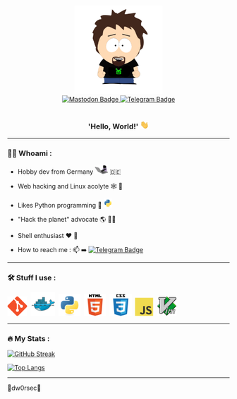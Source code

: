 <div id="header" align="center">
  <img src="https://github.com/dw0rsec/dw0rsec/blob/main/pictures/dw0rsec.png" width="200"/>
  <div id="badges">
    <a href="https://infosec.exchange/@dw0rsec">
      <img src="https://img.shields.io/badge/Mastodon-5c4de3?logo=mastodon&logoColor=white&style=for-the-badge" alt="Mastodon Badge">
    </a>
    <a href="https://t.me/dw0rsec">
      <img src="https://img.shields.io/badge/Telegram-1c93e3?logo=telegram&logoColor=white&style=for-the-badge" alt="Telegram Badge">
    </a>
<!--<a href="https://discord.com/users/1200902679006818326">
      <img src="https://img.shields.io/badge/Discord-404eed?logo=discord&logoColor=white&style=for-the-badge" alt="Discord Badge">
    </a>-->
  </div>
  <img src="https://komarev.com/ghpvc/?username=dw0rsec&style=flat-square&color=blue" alt=""/>
  <h3>
    'Hello, World!'
    <img src="https://github.com/dw0rsec/dw0rsec/blob/main/pictures/wave.gif" width="20px"/>
  </h3>
</div>

---

### :man_technologist: Whoami :

- Hobby dev from Germany <img src="https://github.com/dw0rsec/dw0rsec/blob/main/pictures/cat.gif" width="30"> :de:

- Web hacking and Linux acolyte 🕸️ :penguin:

- Likes Python programming  :seedling: <img src="https://github.com/dw0rsec/dw0rsec/blob/main/pictures/python.svg" width="20">

- "Hack the planet" advocate 🌎 🏴‍☠️

- Shell enthusiast :heart: :shell:

- How to reach me : :mailbox: ➡️ [![Telegram Badge](https://img.shields.io/badge/-dw0rsec-1c93e3?style=flat&logo=Telegram&logoColor=white)](https://t.me/dw0rsec)

---

### :hammer_and_wrench: Stuff I use : 

<div>
  <a href="https://git-scm.com/"><img src="https://github.com/dw0rsec/dw0rsec/blob/main/pictures/git.svg" title="Git" alt="Git" width="45" height="45"/></a>&nbsp;
  <a href="https://www.docker.com/"><img src="https://github.com/dw0rsec/dw0rsec/blob/main/pictures/docker.svg" title="Docker" alt="Docker" width="55" height="55"/></a>&nbsp;
  <a href="https://www.python.org/"><img src="https://github.com/dw0rsec/dw0rsec/blob/main/pictures/python.svg" title="Python" alt="Python" width="50" height="50"/></a>&nbsp;
  <a href="https://developer.mozilla.org/en-US/docs/Web/HTML"><img src="https://github.com/dw0rsec/dw0rsec/blob/main/pictures/html5.svg" title="html5" alt="html5" width="50" height="50"/></a>&nbsp;
  <a href="https://developer.mozilla.org/en-US/docs/Web/CSS"><img src="https://github.com/dw0rsec/dw0rsec/blob/main/pictures/css3.svg" title="css3" alt="css3" width="50" height="50"/></a>&nbsp;
  <a href="https://developer.mozilla.org/en-US/docs/Web/JavaScript"><img src="https://github.com/dw0rsec/dw0rsec/blob/main/pictures/javascript.svg" title="Javascript" alt="Javascript" width="42" height="42"/></a>&nbsp;
  <a href="https://www.vim.org/"><img src="https://github.com/dw0rsec/dw0rsec/blob/main/pictures/vim.svg" title="Vim" alt="Vim" width="45" height="45"/></a>&nbsp;
</div>

---

### :fire: My Stats :

[![GitHub Streak](https://streak-stats.demolab.com/?user=dw0rsec&theme=midnight-purple&mode=weekly&background=000000)](https://git.io/streak-stats)

[![Top Langs](https://github-readme-stats.vercel.app/api/top-langs/?username=dw0rsec&layout=compact&theme=midnight-purple&hide=vim+script)](https://github.com/anuraghazra/github-readme-stats)

---



:space_invader:dw0rsec:space_invader:
